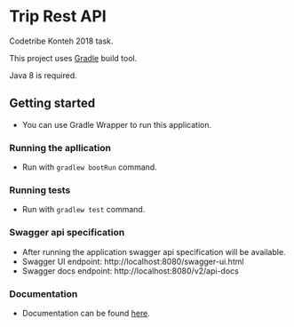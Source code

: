 # Trip Rest API

Codetribe Konteh 2018 task.

This project uses [Gradle](https://gradle.org/) build tool.

Java 8 is required.

## Getting started

- You can use Gradle Wrapper to run this application.

### Running the apllication

- Run with `gradlew bootRun` command.

### Running tests

- Run with `gradlew test` command.

### Swagger api specification

- After running the application swagger api specification will be available.
-   Swagger UI endpoint: http://localhost:8080/swagger-ui.html
- Swagger docs endpoint: http://localhost:8080/v2/api-docs

### Documentation

- Documentation can be found [here](/docs).
